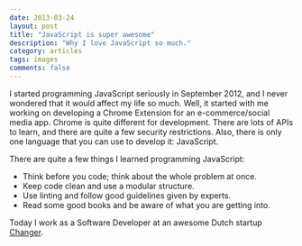 ```yaml
---
date: 2013-03-24
layout: post
title: "JavaScript is super awesome"
description: "Why I love JavaScript so much."
category: articles
tags: images
comments: false
---
```


I started programming JavaScript seriously in September 2012, and 
I never wondered that it would affect my life so much. 
Well, it started with me working on developing a Chrome Extension for an 
e-commerce/social media app. Chrome is quite different for development. 
There are lots of APIs to learn, and there are quite a few security restrictions. 
Also, there is only one language that you can use to develop it: JavaScript.

There are quite a few things I learned programming JavaScript:

- Think before you code; think about the whole problem at once.
- Keep code clean and use a modular structure.
- Use linting and follow good guidelines given by experts.
- Read some good books and be aware of what you are getting into.

Today I work as a Software Developer at an awesome Dutch startup [Changer](http://changer.nl). 



